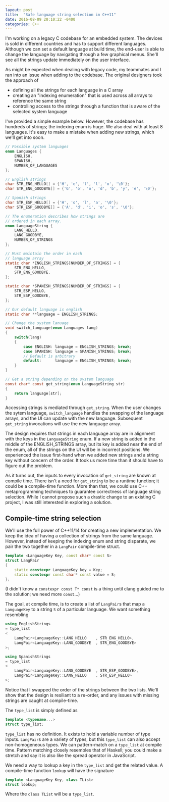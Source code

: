 ```yaml
---
layout: post
title:  "Safe language string selection in C++11"
date: 2016-08-09 20:10:22 -0400
categories: C++
---
```


I'm working on a legacy C codebase for an embedded system. The devices is sold
in different countries and has to support different languages. Although we can
set a default language at build time, the end-user is able to change the
language by navigating through a few graphical menus. She'll see all the strings
update immediately on the user interface.

As might be expected when dealing with legacy code, my teammates and I ran into
an issue when adding to the codebase. The original designers took the approach
of

- defining all the strings for each language in a C array
- creating an "indexing enumeration" that is used across all arrays to reference
  the same string
- controlling access to the strings through a function that is aware of the
  selected system language

I've provided a simple example below. However, the codebase has hundreds of
strings; the indexing enum is huge. We also deal with at least 8 languages. It's
easy to make a mistake when adding new strings, which we'll get into soon.

```c
// Possible system languages
enum Languages {
    ENGLISH,
    SPANISH,
    NUMBER_OF_LANGUAGES
};

// English strings
char STR_ENG_HELLO[] = {'H', 'e', 'l', 'l', 'o', '\0'};
char STR_ENG_GOODBYE[] = {'G', 'o', 'o', 'd', 'b', 'y', 'e', '\0'};

// Spanish strings
char STR_ESP_HELLO[] = {'H', 'o', 'l', 'a', '\0'};
char STR_ESP_GOODBYE[] = {'A', 'd', 'i', 'o', 's', '\0'};

// The enumeration describes how strings are
// ordered in each array.
enum LanguageString {
    LANG_HELLO,
    LANG_GOODBYE,
    NUMBER_OF_STRINGS
};

// Must maintain the order in each
// language array
static char *ENGLISH_STRINGS[NUMBER_OF_STRINGS] = {
    STR_ENG_HELLO,
    STR_ENG_GOODBYE,
};

static char *SPANISH_STRINGS[NUMBER_OF_STRINGS] = {
    STR_ESP_HELLO,
    STR_ESP_GOODBYE,
};

// Our default language is english
static char **language = ENGLISH_STRINGS;

// Change the system lanuage
void switch_language(enum Languages lang)
{
    switch(lang)
    {
        case ENGLISH: language = ENGLISH_STRINGS; break;
        case SPANISH: language = SPANISH_STRINGS; break;
        // Default is arbitrary
        default:      language = ENGLISH_STRINGS; break;
    }
}

// Get a string depending on the system language
const char* const get_string(enum LanguageString str)
{
    return language[str];
}
```

Accessing strings is mediated through `get_string`. When the user changes the
sytem language, `switch_language` handles the swapping of the language arrays,
and the UI can update with the new language. Subsequent `get_string` invocations
will use the new language array.

The design requires that strings in each language array are in alignment with
the keys in the `LanguageString` enum. If a new string is added in the middle of
the ENGLISH_STRINGS array, but its key is added near the end of the enum, all of
the strings on the UI will be in incorrect positions. We experienced the issue
first-hand when we added new strings and a string key without concern of the
order. It took us more time than it should have to figure out the problem.

As it turns out, the inputs to every invocation of `get_string` are known at
compile time. There isn't a need for `get_string` to be a runtime function; it
could be a compile-time function. More than that, we could use C++
metaprogramming techniques to guarantee correctness of language string
selection. While I cannot propose such a drastic change to an existing C
project, I was still interested in exploring a solution.

## Compile-time string selection

We'll use the full power of C++11/14 for creating a new implementation. We keep
the idea of having a collection of strings from the same language. However,
instead of keeping the indexing enum and string disparate, we pair the two
together in a `LangPair` compile-time struct.

```c++
template <LanguageKey Key, const char* const S>
struct LangPair
{
    static constexpr LanguageKey key = Key;
    static constexpr const char* const value = S;
};
```

(I didn't know a `constexpr const T* const` is a thing until clang guided me to
the solution; we need more `const`...)

The goal, at compile time, is to create a list of `LangPair`s that map a
`LanguageKey` to a string `S` of a particular language. We want something
resembling

```c++
using EnglishStrings
= type_list
<
    LangPair<LanguageKey::LANG_HELLO    , STR_ENG_HELLO>,
    LangPair<LanguageKey::LANG_GOODBYE  , STR_ENG_GOODBYE>
>;

using SpanishStrings
= type_list
<
    LangPair<LanguageKey::LANG_GOODBYE  , STR_ESP_GOODBYE>,
    LangPair<LanguageKey::LANG_HELLO    , STR_ESP_HELLO>
>;
```

Notice that I swapped the order of the strings between the two lists. We'll show
that the design is resiliant to a re-order, and any issues with missing strings
are caught at compile-time.

The `type_list` is simply defined as

```c++
template <typename...>
struct type_list;
```

`type_list` has no definition. It exists to hold a variable number of type
inputs. `LangPair`s are a variety of types, but this `type_list` can also accept
non-homogeneous types. We can pattern-match on a `type_list` at compile time.
Pattern matching closely resembles that of Haskell; you could make a stretch and
say it is also like the spread operator in JavaScript.

We need a way to lookup a key in the `type_list` and get the related value. A
compile-time function `lookup` will have the signature

```c++
template <LanguageKey Key, class TList>
struct lookup;
```

Where the `class TList` will be a `type_list`.